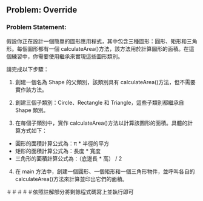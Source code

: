 ## Problem: Override

### Problem Statement:

假設你正在設計一個簡單的圖形應用程式，其中包含三種圖形：圓形、矩形和三角形。每個圖形都有一個 calculateArea()方法，該方法用於計算圖形的面積。在這個練習中，你需要使用繼承來實現這些圖形類別。

請完成以下步驟：

1. 創建一個名為 Shape 的父類別，該類別具有 calculateArea()方法，但不需要實作該方法。

2. 創建三個子類別：Circle、Rectangle 和 Triangle，這些子類別都繼承自 Shape 類別。

3. 在每個子類別中，實作 calculateArea()方法以計算該圖形的面積。具體的計算方式如下：

* 圓形的面積計算公式為：π * 半徑的平方
* 矩形的面積計算公式為：長度 * 寬度
* 三角形的面積計算公式為：（底邊長 * 高） / 2

4. 在 main 方法中，創建一個圓形、一個矩形和一個三角形物件，並呼叫各自的 calculateArea()方法來計算並印出它們的面積。

＃＃＃＃＃依照註解部分將剩餘程式碼寫上並執行即可